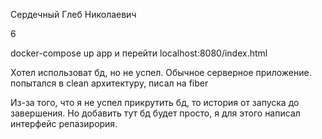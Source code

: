 Сердечный Глеб Николаевич

6

docker-compose up app и перейти localhost:8080/index.html

Хотел использоват бд, но не успел. Обычное серверное приложение. попытался в clean архитектуру, писал на fiber

Из-за того, что я не успел прикрутить бд, то история от запуска до завершения. Но добавить тут бд будет просто, я для этого написал интерфейс репазирория.
